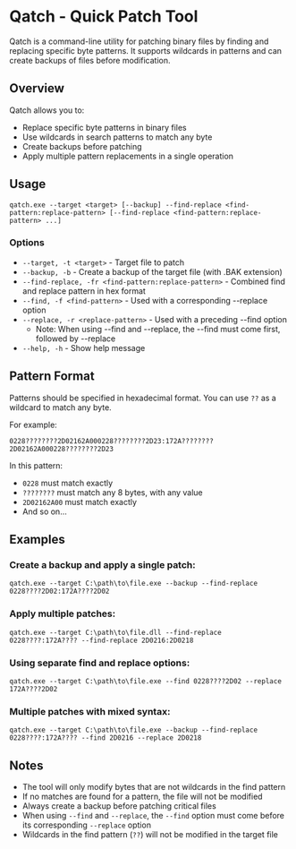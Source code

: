 # Qatch - Quick Patch Tool

Qatch is a command-line utility for patching binary files by finding and replacing specific byte patterns. It supports wildcards in patterns and can create backups of files before modification.

## Overview

Qatch allows you to:
- Replace specific byte patterns in binary files
- Use wildcards in search patterns to match any byte
- Create backups before patching
- Apply multiple pattern replacements in a single operation

## Usage

```
qatch.exe --target <target> [--backup] --find-replace <find-pattern:replace-pattern> [--find-replace <find-pattern:replace-pattern> ...]
```

### Options

- `--target, -t <target>` - Target file to patch
- `--backup, -b` - Create a backup of the target file (with .BAK extension)
- `--find-replace, -fr <find-pattern:replace-pattern>` - Combined find and replace pattern in hex format
- `--find, -f <find-pattern>` - Used with a corresponding --replace option
- `--replace, -r <replace-pattern>` - Used with a preceding --find option
  - Note: When using --find and --replace, the --find must come first, followed by --replace
- `--help, -h` - Show help message

## Pattern Format

Patterns should be specified in hexadecimal format. You can use `??` as a wildcard to match any byte.

For example:
```
0228????????2D02162A000228????????2D23:172A????????2D02162A000228????????2D23
```

In this pattern:
- `0228` must match exactly
- `????????` must match any 8 bytes, with any value
- `2D02162A00` must match exactly
- And so on...

## Examples

### Create a backup and apply a single patch:

```
qatch.exe --target C:\path\to\file.exe --backup --find-replace 0228????2D02:172A????2D02
```

### Apply multiple patches:

```
qatch.exe --target C:\path\to\file.dll --find-replace 0228????:172A???? --find-replace 2D0216:2D0218
```

### Using separate find and replace options:

```
qatch.exe --target C:\path\to\file.exe --find 0228????2D02 --replace 172A????2D02
```

### Multiple patches with mixed syntax:

```
qatch.exe --target C:\path\to\file.exe --backup --find-replace 0228????:172A???? --find 2D0216 --replace 2D0218
```

## Notes

- The tool will only modify bytes that are not wildcards in the find pattern
- If no matches are found for a pattern, the file will not be modified
- Always create a backup before patching critical files
- When using `--find` and `--replace`, the `--find` option must come before its corresponding `--replace` option
- Wildcards in the find pattern (`??`) will not be modified in the target file